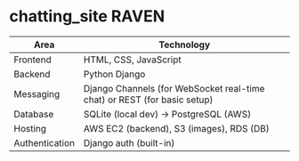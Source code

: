 # chatting_site RAVEN 

| Area           | Technology                                                               |
| -------------- | ------------------------------------------------------------------------ |
| Frontend       | HTML, CSS, JavaScript                                                    |
| Backend        | Python Django                                                            |
| Messaging      | Django Channels (for WebSocket real-time chat) or REST (for basic setup) |
| Database       | SQLite (local dev) → PostgreSQL (AWS)                                    |
| Hosting        | AWS EC2 (backend), S3 (images), RDS (DB)                                 |
| Authentication | Django auth (built-in)                                                   |

